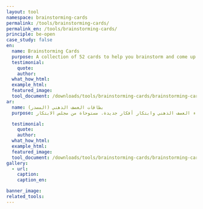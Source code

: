 ```yaml
---
layout: tool
namespace: brainstorming-cards
permalink: /tools/brainstorming-cards/
permalink_en: /tools/brainstorming-cards/
principle: be-open
case_study: false
en:
  name: Brainstorming Cards
  purpose: A collection of 52 cards to help you brainstorm and come up with new ideas. (<a href="https://www.boardofinnovation.com/tools/brainstorm-cards/">Adapted from the Board of Innovation</a>)
  testimonial:
    quote:
    author:
  what_how_html:
  example_html:
  featured_image:
  tool_document: /downloads/tools/brainstorming-cards/brainstorming-cards-en.pdf
ar:
  name: بطاقات العصف الذهني (المصدر)
  purpose: مجموعة مكوّنة من 52 بطاقة تساعدك في إجراء العصف الذهني وابتكار أفكار جديدة. مستوحاة من مجلس الابتكار (<a href="https://www.boardofinnovation.com/tools/brainstorm-cards/">Board of Innovation</a>)

  testimonial:
    quote:
    author:
  what_how_html:
  example_html:
  featured_image:
  tool_document: /downloads/tools/brainstorming-cards/brainstorming-cards-ar.pdf
gallery:
  - url:
    caption:
    caption_en:

banner_image:
related_tools:
---
```

